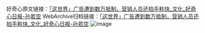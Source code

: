 好奇心原文链接：[「这世界」广告遭到数万抵制，营销人员还拍手称快_文化_好奇心日报-孙若空](https://www.qdaily.com/articles/9069.html)
WebArchive归档链接：[「这世界」广告遭到数万抵制，营销人员还拍手称快_文化_好奇心日报-孙若空](http://web.archive.org/web/20190623153740/https://www.qdaily.com/articles/9069.html)
![image](http://ww3.sinaimg.cn/large/007d5XDply1g3ve6bx47zj30u042h7wh)